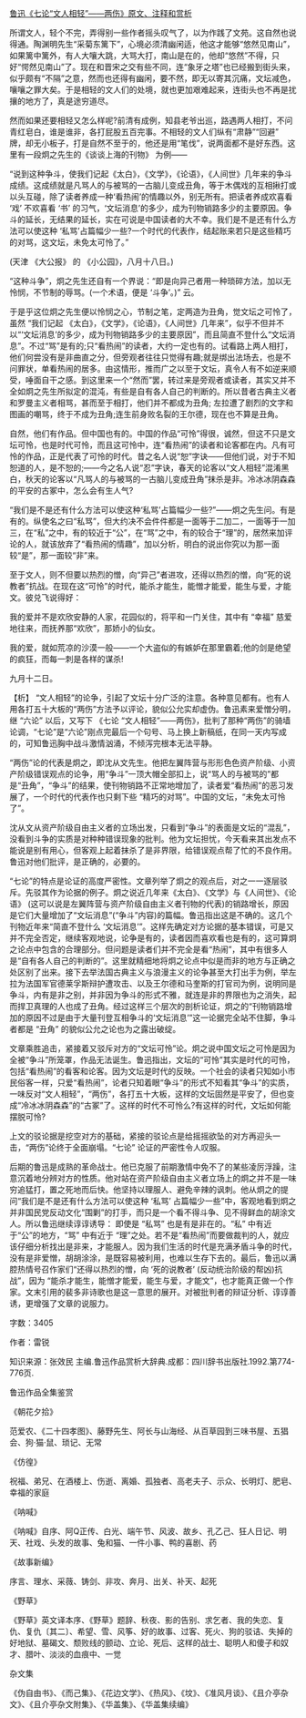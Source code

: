 [鲁迅《七论“文人相轻”——两伤》原文、注释和赏析](https://www.vrrw.net/wx/9792.html)

所谓文人，轻个不完，弄得别一些作者摇头叹气了，以为作践了文苑。这自然也说得通。陶渊明先生“采菊东篱下”，心境必须清幽闲适，他这才能够“悠然见南山”，如果篱中篱外，有人大嚷大跳，大骂大打，南山是在的，他却“悠然”不得，只好“愕然见南山”了。现在和晋宋之交有些不同，连“象牙之塔”也已经搬到街头来，似乎颇有“不隔”之意，然而也还得有幽闲，要不然，即无以寄其沉痛，文坛减色，嚷嚷之罪大矣。于是相轻的文人们的处境，就也更加艰难起来，连街头也不再是扰攘的地方了，真是途穷道尽。

然而如果还要相轻又怎么样呢?前清有成例，知县老爷出巡，路遇两人相打，不问青红皂白，谁是谁非，各打屁股五百完事。不相轻的文人们纵有“肃静”“回避” 牌，却无小板子，打是自然不至于的，他还是用“笔伐”，说两面都不是好东西。这里有一段炯之先生的《谈谈上海的刊物》 为例——

“说到这种争斗，使我们记起《太白》，《文学》，《论语》，《人间世》几年来的争斗成绩。这成绩就是凡骂人的与被骂的一古脑儿变成丑角，等于木偶戏的互相揪打或以头互碰，除了读者养成一种‘看热闹’的情趣以外，别无所有。把读者养成欢喜看 ‘戏’ 不欢喜看 ‘书’ 的习气，‘文坛消息’的多少，成为刊物销路多少的主要原因。争斗的延长，无结果的延长，实在可说是中国读者的大不幸。我们是不是还有什么方法可以使这种 ‘私骂’占篇幅少一些?一个时代的代表作，结起账来若只是这些精巧的对骂，这文坛，未免太可怜了。”

(天津 《大公报》 的 《小公园》，八月十八日。)

“这种斗争”，炯之先生还自有一个界说：“即是向异己者用一种琐碎方法，加以无怜悯，不节制的辱骂。(一个术语，便是 ‘斗争’。)” 云。

于是乎这位炯之先生便以怜悯之心，节制之笔，定两造为丑角，觉文坛之可怜了，虽然 “我们记起 《太白》，《文学》，《论语》，《人间世》几年来”，似乎不但并不以“‘文坛消息’的多少，成为刊物销路多少的主要原因”，而且简直不登什么“文坛消息”。不过“骂”是有的;只“看热闹”的读者，大约一定也有的。试看路上两人相打，他们何尝没有是非曲直之分，但旁观者往往只觉得有趣;就是绑出法场去，也是不问罪状，单看热闹的居多。由这情形，推而广之以至于文坛，真令人有不如逆来顺受，唾面自干之感。到这里来一个“然而”罢，转过来是旁观者或读者，其实又并不全如炯之先生所拟定的混沌，有些是自有各人自己的判断的。所以昔者古典主义者和罗曼主义者相骂，甚而至于相打，他们并不都成为丑角; 左拉遭了剧烈的文字和图画的嘲骂，终于不成为丑角;连生前身败名裂的王尔德，现在也不算是丑角。

自然，他们有作品。但中国也有的。中国的作品“可怜”得很，诚然，但这不只是文坛可怜，也是时代可怜，而且这可怜中，连“看热闹”的读者和论客都在内。凡有可怜的作品，正是代表了可怜的时代。昔之名人说“恕”字诀——但他们说，对于不知恕道的人，是不恕的;——今之名人说“忍”字诀，春天的论客以“文人相轻”混淆黑白，秋天的论客以“凡骂人的与被骂的一古脑儿变成丑角”抹杀是非。冷冰冰阴森森的平安的古冢中，怎么会有生人气?

“我们是不是还有什么方法可以使这种‘私骂’占篇幅少一些?”——炯之先生问。有是有的。纵使名之曰“私骂”，但大约决不会件件都是一面等于二加二，一面等于一加三，在“私”之中，有的较近于“公”，在“骂”之中，有的较合于“理”的，居然来加评论的人，就该放弃了“看热闹的情趣”，加以分析，明白的说出你究以为那一面较“是”，那一面较“非”来。

至于文人，则不但要以热烈的憎，向“异己”者进攻，还得以热烈的憎，向“死的说教者”抗战。在现在这“可怜”的时代，能杀才能生，能憎才能爱，能生与爱，才能文。彼兑飞说得好：

我的爱并不是欢欣安静的人家，花园似的，将平和一门关住，其中有 “幸福” 慈爱地往来，而抚养那“欢欣”，那娇小的仙女。

我的爱，就如荒凉的沙漠一般——一个大盗似的有嫉妒在那里霸着;他的剑是绝望的疯狂，而每一刺是各样的谋杀!

九月十二日。



【析】 “文人相轻”的论争，引起了文坛十分广泛的注意。各种意见都有。也有人用各打五十大板的“两伤”方法予以评论，貌似公允实却虚伪。鲁迅素来爱憎分明，继 “六论” 以后，又写下 《七论 “文人相轻”——两伤》，批判了那种“两伤”的骑墙论调，“七论”是“六论”刚点完最后一个句号、马上换上新稿纸，在同一天内写成的，可知鲁迅胸中战斗激情汹涌，不倾泻完根本无法平静。

“两伤”论的代表是炯之，即沈从文先生。他把左翼阵营与形形色色资产阶级、小资产阶级错误观点的论争，用“争斗”一顶大帽全部扣上，说“骂人的与被骂的”都是“丑角”，“争斗”的结果，使刊物销路不正常地增加了，读者爱“看热闹”的恶习发展了，一个时代的代表作也只剩下些 “精巧的对骂”。中国的文坛，“未免太可怜了”。

沈从文从资产阶级自由主义者的立场出发，只看到“争斗”的表面是文坛的“混乱”，没看到斗争的实质是对种种错误现象的批判。他为文坛担忧，今天看来其出发点不能说是别有用心，但客观上起着抹杀了是非界限，给错误观点帮了忙的不良作用。鲁迅对他们批评，是正确的，必要的。

“七论”的特点是论证的高度严密性。文章列举了炯之的观点后，对之一一逐层驳斥。先驳其作为论据的例子。炯之说近几年来《太白》、《文学》与《人间世》、《论语》 (这可以说是左翼阵营与资产阶级自由主义者刊物的代表)的销路增长，原因是它们大量增加了“文坛消息”(“争斗”内容)的篇幅。鲁迅指出这是不确的。这几个刊物近年来“简直不登什么 ‘文坛消息’”。这样先确定对方论据的基本错误，可是又并不完全否定，继续客观地说，论争是有的，读者因而喜欢看也是有的，这可算炯之论点中包含的合理部分。但问题是读者们并不完全是看“热闹”，其中有很多人是“自有各人自己的判断的”。这里就精细地将炯之论点中似是而非的地方与正确之处区别了出来。接下去举法国古典主义与浪漫主义的论争甚至大打出手为例，举左拉为法国军官德莱孚斯辩护遭攻击、以及王尔德和马奎斯的打官司为例，说明同是争斗，内有是非之别，并非因为争斗的形式不雅，就连是非的界限也为之消失，起而捍卫真理的人也成了丑角。经过这样三个层次的剖析论证，炯之的“刊物销路增加的原因不过是由于大量刊登互相争斗的‘文坛消息’”这一论据完全站不住脚，争斗者都是 “丑角” 的貌似公允之论也为之露出破绽。

文章乘胜追击，紧接着又驳斥对方的“文坛可怜”论。炯之说中国文坛之可怜是因为全被“争斗”所笼罩，作品无法诞生。鲁迅指出，文坛的“可怜”其实是时代的可怜，包括“看热闹”的看客和论客。因为文坛是时代的反映。一个社会的读者只知如小市民俗客一样，只爱“看热闹”，论者只知着眼“争斗”的形式不知看其“争斗”的实质，一味反对“文人相轻”，“两伤”，各打五十大板，这样的文坛固然是平安了，但也变成“冷冰冰阴森森”的“古冢”了。这样的时代不可怜么?有这样的时代，文坛如何能摆脱可怜?

上文的驳论据是挖空对方的基础，紧接的驳论点是给摇摇欲坠的对方再迎头一击，“两伤”论终于全面崩塌。“七论” 论证的严密性令人叹服。

后期的鲁迅是成熟的革命战士。他已克服了前期激情中免不了的某些凌厉浮躁，注意沉着地分辨对方的性质。他对站在资产阶级自由主义者立场上的炯之并不是一味穷追猛打，置之死地而后快。他坚持以理服人、避免辛辣的讽刺。他从炯之的提问“我们是不是还有什么方法可以使这种 ‘私骂’ 占篇幅少一些”中，客观地看到炯之并非国民党反动文化“围剿”的打手，而只是一个看不得斗争、见不得鲜血的胡涂文人。所以鲁迅继续谆谆诱导： 即使是 “私骂” 也是有是非在的。“私” 中有近于“公”的地方，“骂” 中有近于 “理”之处。若不是“看热闹”而要做裁判的人，就应该仔细分析找出是非来，才能服人。因为我们生活的时代是充满矛盾斗争的时代，没有是非爱憎，胡胡涂涂，是既容易被利用，也难以生存下去的。最后，鲁迅以满腔热情号召作家们“还得以热烈的憎，向 ‘死的说教者’ (反动统治阶级的帮凶)抗战”，因为 “能杀才能生，能憎才能爱，能生与爱，才能文”，也才能真正做一个作家。文末引用的裴多非诗歌也是这一意思的展开。对被批判者的辩证分析、谆谆善诱，更增强了文章的说服力。

字数：3405

作者：雷锐

知识来源：张效民 主编.鲁迅作品赏析大辞典.成都：四川辞书出版社.1992.第774-776页.

鲁迅作品全集鉴赏

《朝花夕拾》

范爱农、《二十四孝图》、藤野先生、阿长与山海经、从百草园到三味书屋、五猖会、狗·猫·鼠、琐记、无常

《仿徨》

祝福、弟兄、在酒楼上、伤逝、离婚、孤独者、高老夫子、示众、长明灯、肥皂、幸福的家庭

《呐喊》

《呐喊》自序、阿Q正传、白光、端午节、风波、故乡、孔乙己、狂人日记、明天、社戏、头发的故事、兔和猫、一件小事、鸭的喜剧、药

《故事新编》

序言、理水、采薇、铸剑、非攻、奔月、出关、补天、起死

《野草》

《野草》英文译本序、《野草》题辞、秋夜、影的告别、求乞者、我的失恋、复仇、复仇〔其二〕、希望、雪、风筝、好的故事、过客、死火、狗的驳诘、失掉的好地狱、墓碣文、颓败线的颤动、立论、死后、这样的战士、聪明人和傻子和奴才、腊叶、淡淡的血痕中、一觉

杂文集

《伪自由书》、《而己集》、《花边文学》、《热风》、《坟》、《准风月谈》、《且介亭杂文》、《且介亭杂文附集》、《华盖集》、《华盖集续编》

